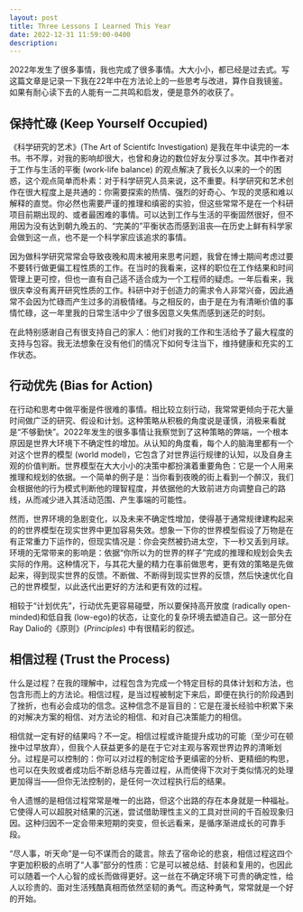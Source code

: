 ```yaml
---
layout: post
title: Three Lessons I Learned This Year
date: 2022-12-31 11:59:00-0400
description: 
---
```

2022年发生了很多事情，我也完成了很多事情。大大小小，都已经是过去式。写这篇文章是记录一下我在22年中在方法论上的一些思考与改进，算作自我镜鉴。如果有耐心读下去的人能有一二共鸣和启发，便是意外的收获了。

## 保持忙碌 (Keep Yourself Occupied)

《科学研究的艺术》(The Art of Scientifc Investigation) 是我在年中读完的一本书。书不厚，对我的影响却很大，也曾和身边的数位好友分享过多次。其中作者对于工作与生活的平衡 (work-life balance) 的观点解决了我长久以来的一个的困惑，这个观点简单而朴素：对于科学研究人员来说，这不重要。科学研究和艺术创作在很大程度上是共通的：你需要探索的热情、强烈的好奇心、乍现的灵感和难以解释的直觉。你必然也需要严谨的推理和缜密的实验，但这些常常不是在一个科研项目前期出现的、或者最困难的事情。可以达到工作与生活的平衡固然很好，但不用因为没有达到朝九晚五的、“完美的”平衡状态而感到沮丧—在历史上鲜有科学家会做到这一点，也不是一个科学家应该追求的事情。

因为做科学研究常常会导致夜晚和周末被用来思考问题，我曾在博士期间考虑过要不要转行做更偏工程性质的工作。在当时的我看来，这样的职位在工作结果和时间管理上更可控，但也一直有自己适不适合成为一个工程师的疑虑。一年后看来，我很庆幸没有离开研究性质的工作。科研中对于创造力的需求令人非常兴奋，因此通常不会因为忙碌而产生过多的消极情绪。与之相反的，由于是在为有清晰价值的事情忙碌，这一年里我的日常生活中少了很多因意义失焦而感到迷茫的时刻。

在此特别感谢自己有很支持自己的家人：他们对我的工作和生活给予了最大程度的支持与包容。我无法想象在没有他们的情况下如何专注当下，维持健康和充实的工作状态。

## 行动优先 (Bias for Action)

在行动和思考中做平衡是件很难的事情。相比较立刻行动，我常常更倾向于花大量时间做广泛的研究、假设和计划。这种策略从积极的角度说是谨慎，消极来看就是“不够勤快”。2022年发生的很多事情让我察觉到了这种策略的弊端，一个根本原因是世界大环境下不确定性的增加。从认知的角度看，每个人的脑海里都有一个对这个世界的模型 (world model)，它包含了对世界运行规律的认知，以及自身主观的价值判断。世界模型在大大小小的决策中都扮演着重要角色：它是一个人用来推理和规划的依据。一个简单的例子是：当你看到夜晚的街上看到一个醉汉，我们会根据他的行为模式判断他的理智程度，并依据他的大致前进方向调整自己的路线，从而减少进入其活动范围、产生事端的可能性。

然而，世界环境的急剧变化，以及未来不确定性增加，使得基于通常规律建构起来的的世界模型在现实世界中更加容易失效。想象一下你的世界模型假设了万物是在有正常重力下运作的，但现实情况是：你会突然被扔进太空，下一秒又丢到月球。环境的无常带来的影响是：依据“你所以为的世界的样子”完成的推理和规划会失去实际的作用。这种情况下，与其花大量的精力在事前做思考，更有效的策略是先做起来，得到现实世界的反馈。不断做、不断得到现实世界的反馈，然后快速优化自己的世界模型，以此迭代出更好的方法和更有效的过程。

相较于“计划优先”，行动优先更容易碰壁，所以要保持高开放度 (radically open-minded)和低自我 (low-ego)的状态，让变化的复杂环境去塑造自己。这一部分在Ray Dalio的《原则》(*Principles*) 中有很精彩的叙述。

## 相信过程 (Trust the Process)

什么是过程？在我的理解中，过程包含为完成一个特定目标的具体计划和方法，也包含形而上的方法论。相信过程，是当过程被制定下来后，即便在执行的阶段遇到了挫折，也有必会成功的信念。这种信念不是盲目的：它是在漫长经验中积累下来的对解决方案的相信、对方法论的相信、和对自己决策能力的相信。

相信就一定有好的结果吗？不一定。相信过程或许能提升成功的可能（至少可在顿挫中过早放弃），但我个人获益更多的是在于它对主观与客观世界边界的清晰划分。过程是可以控制的：你可以对过程的制定给予更缜密的分析、更精细的构思，也可以在失败或者成功后不断总结与完善过程，从而使得下次对于类似情况的处理更加得当——但你无法控制的，是任何一次过程执行后的结果。

令人遗憾的是相信过程常常是唯一的出路，但这个出路的存在本身就是一种福祉。它使得人可以超脱对结果的沉迷，尝试借助理性主义的工具对世间的千百般现象归因。这种归因不一定会带来短期的突变，但长远看来，是循序渐进成长的可靠手段。

“尽人事，听天命”是一句不谋而合的箴言。除去了宿命论的悲哀，相信过程这四个字更加积极的点明了“人事”部分的性质：它是可以被总结、封装和复用的，也因此可以随着一个人心智的成长而做得更好。这一丝在不确定环境下可贵的确定性，给人以珍贵的、面对生活残酷真相而依然坚韧的勇气。而这种勇气，常常就是一个好的开始。